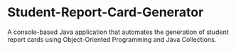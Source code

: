 # Student-Report-Card-Generator
A console-based Java application that automates the generation of student report cards using Object-Oriented Programming and Java Collections.
